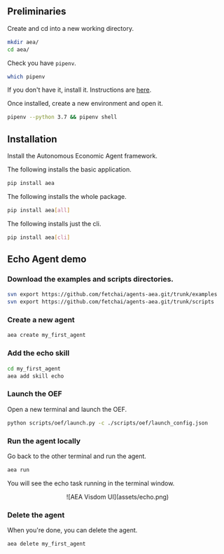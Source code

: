 ## Preliminaries

Create and cd into a new working directory.

``` bash
mkdir aea/
cd aea/
```

Check you have `pipenv`.

``` bash
which pipenv
```

If you don't have it, install it. Instructions are <a href="https://pypi.org/project/pipenv/" target=_blank>here</a>.

Once installed, create a new environment and open it.

``` bash
pipenv --python 3.7 && pipenv shell
```


## Installation

Install the Autonomous Economic Agent framework.

The following installs the basic application.
``` bash
pip install aea
```

The following installs the whole package.
``` bash
pip install aea[all]

```

The following installs just the cli.
``` bash
pip install aea[cli]
```


## Echo Agent demo
### Download the examples and scripts directories.
``` bash
svn export https://github.com/fetchai/agents-aea.git/trunk/examples
svn export https://github.com/fetchai/agents-aea.git/trunk/scripts
```

### Create a new agent
``` bash
aea create my_first_agent
```

### Add the echo skill 

``` bash
cd my_first_agent
aea add skill echo
```

### Launch the OEF 


Open a new terminal and launch the OEF.

``` bash
python scripts/oef/launch.py -c ./scripts/oef/launch_config.json
```

### Run the agent locally

Go back to the other terminal and run the agent.

``` bash
aea run
```

You will see the echo task running in the terminal window.

<center>![AEA Visdom UI](assets/echo.png)</center>


### Delete the agent

When you're done, you can delete the agent.

``` bash
aea delete my_first_agent
```


<br />
